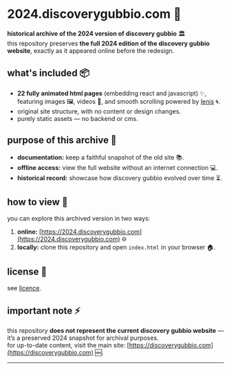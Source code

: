 # 2024.discoverygubbio.com 🌟

**historical archive of the 2024 version of discovery gubbio** 🏛️  
this repository preserves **the full 2024 edition of the discovery gubbio website**, exactly as it appeared online before the redesign.

## what's included 📦
- **22 fully animated html pages** (embedding react and javascript) ✨, featuring images 🖼️, videos 🎥, and smooth scrolling powered by [lenis](https://github.com/studio-freight/lenis) 🌀.
- original site structure, with no content or design changes.
- purely static assets — no backend or cms.

## purpose of this archive 🎯
- **documentation:** keep a faithful snapshot of the old site 📚.  
- **offline access:** view the full website without an internet connection 💻.  
- **historical record:** showcase how discovery gubbio evolved over time ⏳.  

## how to view 👀
you can explore this archived version in two ways:
1. **online:** [https://2024.discoverygubbio.com](https://2024.discoverygubbio.com) 🌐  
2. **locally:** clone this repository and open `index.html` in your browser 🏠.

## license 📝
see [licence](LICENSE.md).

## important note ⚡
this repository **does not represent the current discovery gubbio website** — it’s a preserved 2024 snapshot for archival purposes.  
for up-to-date content, visit the main site: [https://discoverygubbio.com](https://discoverygubbio.com) 🆕.

---
